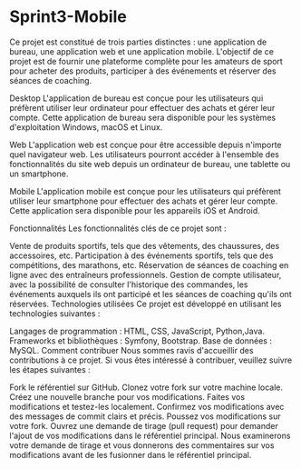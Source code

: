 # Sprint3-Mobile
Ce projet est constitué de trois parties distinctes : une application de bureau, une application web et une application mobile. L'objectif de ce projet est de fournir une plateforme complète pour les amateurs de sport pour acheter des produits, participer à des événements et réserver des séances de coaching.

Desktop
L'application de bureau est conçue pour les utilisateurs qui préfèrent utiliser leur ordinateur pour effectuer des achats et gérer leur compte. Cette application de bureau sera disponible pour les systèmes d'exploitation Windows, macOS et Linux.

Web
L'application web est conçue pour être accessible depuis n'importe quel navigateur web. Les utilisateurs pourront accéder à l'ensemble des fonctionnalités du site web depuis un ordinateur de bureau, une tablette ou un smartphone.

Mobile
L'application mobile est conçue pour les utilisateurs qui préfèrent utiliser leur smartphone pour effectuer des achats et gérer leur compte. Cette application sera disponible pour les appareils iOS et Android.

Fonctionnalités
Les fonctionnalités clés de ce projet sont :

Vente de produits sportifs, tels que des vêtements, des chaussures, des accessoires, etc.
Participation à des événements sportifs, tels que des compétitions, des marathons, etc.
Réservation de séances de coaching en ligne avec des entraîneurs professionnels.
Gestion de compte utilisateur, avec la possibilité de consulter l'historique des commandes, les événements auxquels ils ont participé et les séances de coaching qu'ils ont réservées.
Technologies utilisées
Ce projet est développé en utilisant les technologies suivantes :

Langages de programmation : HTML, CSS, JavaScript, Python,Java.
Frameworks et bibliothèques : Symfony, Bootstrap.
Base de données : MySQL.
Comment contribuer
Nous sommes ravis d'accueillir des contributions à ce projet. Si vous êtes intéressé à contribuer, veuillez suivre les étapes suivantes :

Fork le référentiel sur GitHub.
Clonez votre fork sur votre machine locale.
Créez une nouvelle branche pour vos modifications.
Faites vos modifications et testez-les localement.
Confirmez vos modifications avec des messages de commit clairs et précis.
Poussez vos modifications sur votre fork.
Ouvrez une demande de tirage (pull request) pour demander l'ajout de vos modifications dans le référentiel principal.
Nous examinerons votre demande de tirage et vous donnerons des commentaires sur vos modifications avant de les fusionner dans le référentiel principal.
